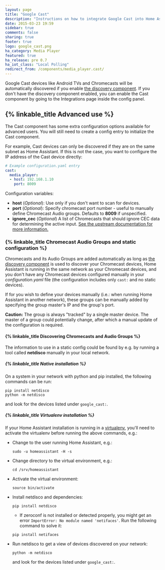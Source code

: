```yaml
---
layout: page
title: "Google Cast"
description: "Instructions on how to integrate Google Cast into Home Assistant."
date: 2015-03-23 19:59
sidebar: true
comments: false
sharing: true
footer: true
logo: google_cast.png
ha_category: Media Player
featured: true
ha_release: pre 0.7
ha_iot_class: "Local Polling"
redirect_from: /components/media_player.cast/
---
```



Google Cast devices like Android TVs and Chromecasts will be automatically discovered if you enable [the discovery component]({{site_root}}/components/discovery/). If you don't have the discovery component enabled, you can enable the Cast component by going to the Integrations page inside the config panel.

## {% linkable_title Advanced use %}

The Cast component has some extra configuration options available for advanced users. You will still need to create a config entry to initialize the Cast component.

For example, Cast devices can only be discovered if they are on the same subnet as Home Assistant. If this is not the case, you want to configure the IP address of the Cast device directly:


```yaml
# Example configuration.yaml entry
cast:
  media_player:
  - host: 192.168.1.10
    port: 8009
```

Configuration variables:

- **host** (*Optional*): Use only if you don't want to scan for devices.
- **port** (*Optional*): Specify chromecast port number - useful to manually define Chromecast Audio groups. Defaults to **8009** if unspecified.
- **ignore_cec** (*Optional*) A list of Chromecasts that should ignore CEC data for determining the active input. [See the upstream documentation for more information.](https://github.com/balloob/pychromecast#ignoring-cec-data)

### {% linkable_title Chromecast Audio Groups and static configuration %}
Chromecasts and its Audio Groups are added automatically as long as [the discovery component]({{site_root}}/components/discovery/) is used to discover your Chromecast devices, Home Assistant is running in the same network as your Chromecast devices, and you don't have any Chromecast devices configured manually in your *configuration.yaml* file (the configuration includes only `cast:` and no static devices).

If for you wish to define your devices manually (i.e.: when running Home Assistant in another network), these groups can be manually added by specifying the group master's IP and the group's port.

**Caution:** The group is always "tracked" by a single master device. The master of a group could potentially change, after which a manual update of the configuration is required.

#### {% linkable_title Discovering Chromecasts and Audio Groups %}
The information to use in a static config could be found by e.g. by running a tool called **netdisco** manually in your local network.

##### {% linkable_title Native installation %}
On a system in your network with python and pip installed, the following commands can be run:
```
pip install netdisco
python -m netdisco
```
and look for the devices listed under `google_cast:`.

##### {% linkable_title Virtualenv installation %}
If your Home Assistant installation is running in a [virtualenv](https://www.home-assistant.io/docs/installation/virtualenv/), you'll need to activate the virtualenv before running the above commands, e.g.:

* Change to the user running Home Assistant, e.g.:
  ```
  sudo -u homeassistant -H -s
  ```
* Change directory to the virtual environment, e.g.:
    ```
    cd /srv/homeassistant
    ```
* Activate the virtual environment:
  ```
  source bin/activate
  ```
* Install netdisco and dependencies:
  ```
  pip install netdisco
  ```
  * If zeroconf is not installed or detected properly, you might get an error ``ImportError: No module named 'netifaces'``. Run the following command to solve it:
  ```
  pip install netifaces
  ```
* Run netdisco to get a view of devices discovered on your network:
  ```
  python -m netdisco
  ```
  and look for the devices listed under `google_cast:`.
